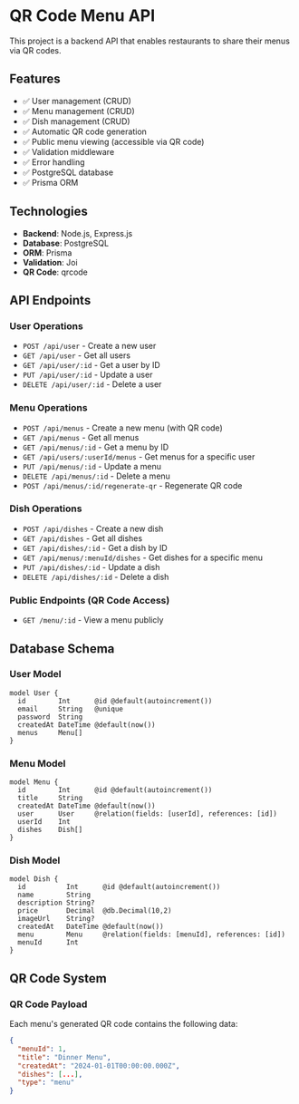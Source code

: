 # QR Code Menu API

This project is a backend API that enables restaurants to share their menus via QR codes.

## Features

- ✅ User management (CRUD)
- ✅ Menu management (CRUD)
- ✅ Dish management (CRUD)
- ✅ Automatic QR code generation
- ✅ Public menu viewing (accessible via QR code)
- ✅ Validation middleware
- ✅ Error handling
- ✅ PostgreSQL database
- ✅ Prisma ORM

## Technologies

- **Backend**: Node.js, Express.js
- **Database**: PostgreSQL
- **ORM**: Prisma
- **Validation**: Joi
- **QR Code**: qrcode


## API Endpoints

### User Operations
- `POST /api/user` - Create a new user
- `GET /api/user` - Get all users
- `GET /api/user/:id` - Get a user by ID
- `PUT /api/user/:id` - Update a user
- `DELETE /api/user/:id` - Delete a user

### Menu Operations
- `POST /api/menus` - Create a new menu (with QR code)
- `GET /api/menus` - Get all menus
- `GET /api/menus/:id` - Get a menu by ID
- `GET /api/users/:userId/menus` - Get menus for a specific user
- `PUT /api/menus/:id` - Update a menu
- `DELETE /api/menus/:id` - Delete a menu
- `POST /api/menus/:id/regenerate-qr` - Regenerate QR code

### Dish Operations
- `POST /api/dishes` - Create a new dish
- `GET /api/dishes` - Get all dishes
- `GET /api/dishes/:id` - Get a dish by ID
- `GET /api/menus/:menuId/dishes` - Get dishes for a specific menu
- `PUT /api/dishes/:id` - Update a dish
- `DELETE /api/dishes/:id` - Delete a dish

### Public Endpoints (QR Code Access)
- `GET /menu/:id` - View a menu publicly

## Database Schema

### User Model
```prisma
model User {
  id        Int      @id @default(autoincrement())
  email     String   @unique
  password  String
  createdAt DateTime @default(now())
  menus     Menu[]
}
```

### Menu Model
```prisma
model Menu {
  id        Int      @id @default(autoincrement())
  title     String
  createdAt DateTime @default(now())
  user      User     @relation(fields: [userId], references: [id])
  userId    Int
  dishes    Dish[]
}
```

### Dish Model
```prisma
model Dish {
  id          Int      @id @default(autoincrement())
  name        String
  description String?
  price       Decimal  @db.Decimal(10,2)
  imageUrl    String?
  createdAt   DateTime @default(now())
  menu        Menu     @relation(fields: [menuId], references: [id])
  menuId      Int
}
```

## QR Code System

### QR Code Payload
Each menu's generated QR code contains the following data:
```json
{
  "menuId": 1,
  "title": "Dinner Menu",
  "createdAt": "2024-01-01T00:00:00.000Z",
  "dishes": [...],
  "type": "menu"
}
```